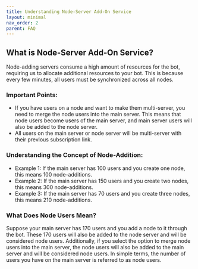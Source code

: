 ```yaml
---
title: Understanding Node-Server Add-On Service
layout: minimal
nav_order: 2
parent: FAQ
---
```


<head>
    <meta charset="utf-8">
    <link rel="stylesheet" href="https://b3h1z.github.io/HidyBot-Docs/assets/css/en-style.css">
</head>
<div>
<h2>What is Node-Server Add-On Service?</h2>
<p>Node-adding servers consume a high amount of resources for the bot, requiring us to allocate additional resources to your bot. This is because every few minutes, all users must be synchronized across all nodes.</p>
<h3>Important Points:</h3>
<ul>
    <li>If you have users on a node and want to make them multi-server, you need to merge the node users into the main server. This means that node users become users of the main server, and main server users will also be added to the node server.</li>
    <li>All users on the main server or node server will be multi-server with their previous subscription link.</li>
</ul>
<h3>Understanding the Concept of Node-Addition:</h3>
<ul>
    <li>Example 1: If the main server has 100 users and you create one node, this means 100 node-additions.</li>
    <li>Example 2: If the main server has 150 users and you create two nodes, this means 300 node-additions.</li>
    <li>Example 3: If the main server has 70 users and you create three nodes, this means 210 node-additions.</li>
</ul>
<h3>What Does Node Users Mean?</h3>
<p>Suppose your main server has 170 users and you add a node to it through the bot. These 170 users will also be added to the node server and will be considered node users. Additionally, if you select the option to merge node users into the main server, the node users will also be added to the main server and will be considered node users. In simple terms, the number of users you have on the main server is referred to as node users.</p>
</div>